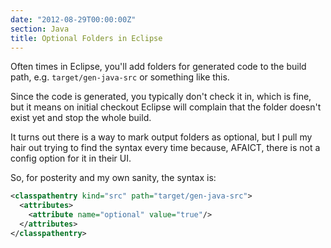 ```yaml
---
date: "2012-08-29T00:00:00Z"
section: Java
title: Optional Folders in Eclipse
---
```



Often times in Eclipse, you'll add folders for generated code to the build path, e.g. `target/gen-java-src` or something like this.

Since the code is generated, you typically don't check it in, which is fine, but it means on initial checkout Eclipse will complain that the folder doesn't exist yet and stop the whole build.

It turns out there is a way to mark output folders as optional, but I pull my hair out trying to find the syntax every time because, AFAICT, there is not a config option for it in their UI. 

So, for posterity and my own sanity, the syntax is:


```xml
<classpathentry kind="src" path="target/gen-java-src">
  <attributes>
    <attribute name="optional" value="true"/>
  </attributes>
</classpathentry>
```

